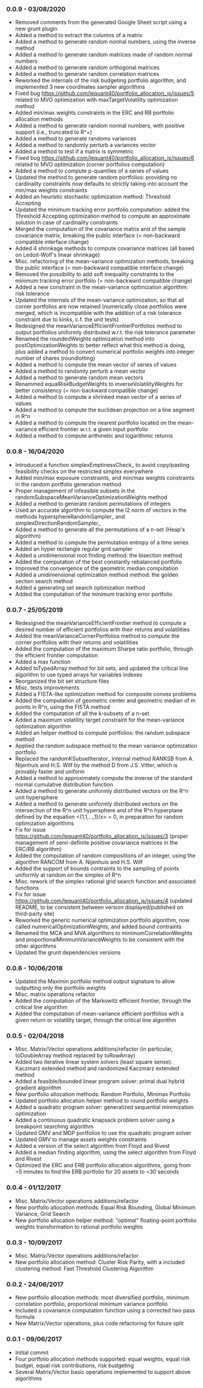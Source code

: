 ### 0.0.9 - 03/08/2020
- Removed comments from the generated Google Sheet script using a new grunt plugin
- Added a method to extract the columns of a matrix
- Added a method to generate random normal numbers, using the inverse method
- Added a method to generate random matrices made of random normal numbers
- Added a method to generate random orthogonal matrices
- Added a method to generate random correlation matrices
- Reworked the internals of the risk budgeting portfolio algorithm, and implemented 3 new coordinates sampler algorithms
- Fixed bug https://github.com/lequant40/portfolio_allocation_js/issues/5 related to MVO optimization with maxTargetVolatility optimization method
- Added min/max weights constraints in the ERC and RB portfolio allocation methods
- Added a method to generate random normal numbers, with positive support (i.e., truncated to R^+)
- Added a method to generate randoms variances
- Added a method to randomly perturb a variances vector
- Added a method to test if a matrix is symmetric
- Fixed bug https://github.com/lequant40/portfolio_allocation_js/issues/6 related to MVO optimization (corner portfolios computation)
- Added a method to compute p-quantiles of a series of values
- Updated the method to generate random portfolios: providing no cardinality constraints now defaults to strictly taking into account the min/max weights constraints
- Added an heuristic stochastic optimization method: Threshold Accepting
- Updated the minimum tracking error portfolio computation: added the Threshold Accepting optimization method to compute an approximate solution in case of cardinality constraints
- Merged the computation of the covariance matrix and of the sample covariance matrix, breaking the public interface (= non-backward compatible interface change)
- Added 4 shrinkage methods to compute covariance matrices (all based on Ledoit-Wolf's linear shrinkage)
- Misc. refactoring of the mean-variance optimization methods, breaking the public interface (= non-backward compatible interface change)
- Removed the possibility to add soft inequality constraints to the minimum tracking error portfolio (= non-backward compatible change)
- Added a new constraint in the mean-variance optimization algorithm: risk tolerance
- Updated the internals of the mean-variance optimization, so that all corner portfolios are now retained (numerically close portfolios were merged, which is incompatible with the addition of a risk tolerance constraint due to kinks, c.f. the unit tests)
- Redesigned the meanVarianceEfficientFrontierPortfolios method to output portfolios uniformly distributed w.r.t. the risk tolerance parameter
- Renamed the roundedWeights optimization method into postOptimizationWeights to better reflect what this method is doing, plus added a method to convert numerical portfolio weights into integer number of shares (roundlotting)
- Added a method to compute the mean vector of series of values
- Added a method to randomly perturb a mean vector
- Added a method to generate random mean vectors
- Renammed equalRiskBudgetWeights to inverseVolatilityWeights for better consistency (= non-backward compatible change)
- Added a method to compute a shrinked mean vector of a series of values
- Added a method to compute the euclidean projection on a line segment in R^n
- Added a method to compute the nearest portfolio located on the mean-variance efficient frontier w.r.t. a given input portfolio
- Added a method to compute arithmetic and logarithmic returns

### 0.0.8 - 16/04/2020
- Introduced a function simplexEmptinessCheck_ to avoid copy/pasting feasibility checks on the restricted simplex everywhere
- Added min/max exposure constraints, and min/max weights constraints in the random portfolio generation method
- Proper management of infeasible subsets in the randomSubspaceMeanVarianceOptimizationWeights method
- Added a method to generate random permutations of integers
- Used an accurate algorithm to compute the l2 norm of vectors in the methods hypersphereRandomSampler_ and simplexDirectionRandomSampler_
- Added a method to generate all the permutations of a n-set (Heap's algorithm)
- Added a method to compute the permutation entropy of a time series
- Added an hyper rectangle regular grid sampler
- Added a unidimensional root finding method: the bisection method
- Added the computation of the best constantly rebalanced portfolio
- Improved the convergence of the geometric median computation
- Added a unidimensional optimization method method: the golden section search method
- Added a generating set search optimization method
- Added the computation of the minimum tracking error portfolio

### 0.0.7 - 25/05/2019
- Redesigned the meanVarianceEfficientFrontier method to compute a desired number of efficient portfolios with their returns and volatilities
- Added the meanVarianceCornerPortfolios method to compute the corner portfolios with their returns and volatilities
- Added the computation of the maximum Sharpe ratio portfolio, through the efficient frontier computation
- Added a max function
- Added toTypedArray method for bit sets, and updated the critical line algorithm to use typed arrays for variables indexes
- Reorganized the bit set structure files
- Misc. tests improvements
- Added a FISTA-like optimization method for composite convex problems
- Added the computation of geometric center and geometric median of m points in R^n, using the FISTA method
- Added the computation of all the k-subsets of a n-set
- Added a maximum volatility target constraint for the mean-variance optimization algorithm
- Added an helper method to compute portfolios: the random subspace method
- Applied the random subspace method to the mean variance optimization portfolio
- Replaced the randomKSubsetIterator_ internal method RANKSB from A. Nijenhuis and ‎H.S. Wilf by the method D from J.S. Vitter, which is provably faster and uniform
- Added a method to approximately compute the inverse of the standard normal cumulative distribution function
- Added a method to generate uniformly distributed vectors on the R^n unit hypersphere
- Added a method to generate uniformly distributed vectors on the intersection of the R^n unit hypersphere and of the R^n hyperplane defined by the equation <(1,1,...,1)/x> = 0,
in preparation for random optimization algorithms
- Fix for issue https://github.com/lequant40/portfolio_allocation_js/issues/3 (proper management of semi-definite positive covariance matrices in the ERC/RB algorithm)
- Added the computation of random compositions of an integer, using the algorithm RANCOM from A. Nijenhuis and ‎H.S. Wilf
- Added the support of bounds contraints to the sampling of points uniformly at random on the simplex of R^n
- Misc. rework of the simplex rational grid search function and associated functions
- Fix for issue https://github.com/lequant40/portfolio_allocation_js/issues/4 (updated README, to be consistent between version displayed/published on third-party site) 
- Reworked the generic numerical optimization portfolio algorithm, now called numericalOptimizationWeights, and added bound contraints
- Renamed the MCA and MVA algorithms to minimumCorrelationWeights and proportionalMinimumVarianceWeights to be consistent with the other algorithms
- Updated the grunt dependencies versions

### 0.0.6 - 10/06/2018
- Updated the Maximin portfolio method output signature to allow outputting only the portfolio weights
- Misc. matrix operations refactor
- Added the computation of the Markowitz efficient frontier, through the critical line algorithm
- Added the computation of mean-variance efficient portfolios with a given return or volatility target, through the critical line algorithm

### 0.0.5 - 02/04/2018
- Misc. Matrix/Vector operations additions/refactor (in particular, toDoubleArray method replaced by toRowArray)
- Added two iterative linear system solvers (least square sense): Kaczmarz extended method and randomized Kaczmarz extended method
- Added a feasible/bounded linear program solver: primal dual hybrid gradient algorithm
- New portfolio allocation methods: Random Portfolio, Minimax Portfolio
- Updated portfolio allocation helper method to round portfolio weights 
- Added a quadratic program solver: generalized sequential minimization optimization
- Added a continuous quadratic knapsack problem solver using a breakpoint searching algorithm
- Updated GMV and MDP portfolios to use the quadratic program solver
- Updated GMV to manage assets weights constraints
- Added a version of the select algorithm from Floyd and Rivest
- Added a median finding algorithm, using the select algorithm from Floyd and Rivest
- Optimized the ERC and ERB portfolio allocation algorithms, going from ~5 minutes to find the ERB portfolio for 20 assets to ~30 seconds

### 0.0.4 - 01/12/2017
- Misc. Matrix/Vector operations additions/refactor
- New portfolio allocation methods: Equal Risk Bounding, Global Minimum Variance, Grid Search
- New portfolio allocation helper method: "optimal" floating-point portfolio weights transformation to rational portfolio weights

### 0.0.3 - 10/09/2017
- Misc. Matrix/Vector operations additions/refactor
- New portfolio allocation method: Cluster Risk Parity, with a included clustering method: Fast Threshold Clustering Algorithm

### 0.0.2 - 24/06/2017
- New portfolio allocation methods: most diversified portfolio, minimum correlation portfolio, proportional minimum variance portfolio
- Included a covariance computation function using a corrected two pass formula
- New Matrix/Vector operations, plus code refactoring for future split

### 0.0.1 - 09/06/2017
- Initial commit
- Four portfolio allocation methods supported: equal weights, equal risk budget, equal risk contributions, risk budgeting
- Several Matrix/Vector basic operations implemented to support above algorithms
